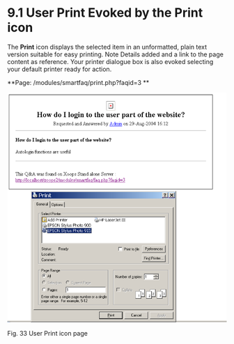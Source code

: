 # 9.1 User Print Evoked by the Print icon

The **Print** icon displays the selected item in an unformatted, plain text version suitable for easy printing. Note Details added and a link to the page content as reference. Your printer dialogue box is also evoked selecting your default printer ready for action.

 

**Page: /modules/smartfaq/print.php?faqid=3 **

![image001.png](../../assets/user-print.png)  

Fig. 33 User Print icon page


